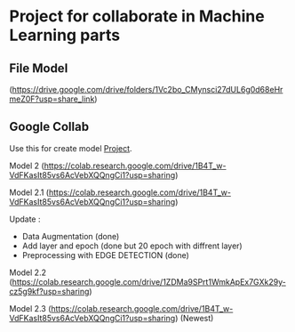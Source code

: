 # Project for collaborate in Machine Learning parts

## File Model
(https://drive.google.com/drive/folders/1Vc2bo_CMynsci27dUL6g0d68eHrmeZ0F?usp=share_link)

## Google Collab

Use this for create model [Project](https://colab.research.google.com/drive/1c8GScOyBa0pCdAXGvz5lQTYeB21NW6Jj "Project Google Collab").

Model 2 (https://colab.research.google.com/drive/1B4T_w-VdFKasIt85vs6AcVebXQQngCi1?usp=sharing)

Model 2.1 (https://colab.research.google.com/drive/1B4T_w-VdFKasIt85vs6AcVebXQQngCi1?usp=sharing)

Update :
- Data Augmentation (done)
- Add layer and epoch (done but 20 epoch with diffrent layer)
- Preprocessing with EDGE DETECTION (done)

Model 2.2 (https://colab.research.google.com/drive/1ZDMa9SPrt1WmkApEx7GXk29y-cz5g9kf?usp=sharing)

Model 2.3 (https://colab.research.google.com/drive/1B4T_w-VdFKasIt85vs6AcVebXQQngCi1?usp=sharing) (Newest)
